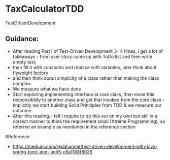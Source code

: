 # TaxCalculatorTDD
TestDrivenDevelopment

## Guidance:
* After reading Part I  of Test-Driven Development 3- 4 times, i get a lot of takeaways - from user story come up with ToDo list and then write empty test,
* then fill it with constants and replace with variables, later think about flyweight factory
* and then think about simplicity of a class rather than making the class complex.
* We measure what we have done
* Start exploring implementing interface at core class, then move this responsibility to another class and get that invoked from the core class - implicitly we start building Solid Principles from TDD & we measure our outcome.
* After this reading, i felt i require to try this out on my own but still in a correct manner to think the requirement small (Xtreme Programming), so referred an example as mentioned in the reference section

#Reference
* https://medium.com/@dahamne/test-driven-development-with-java-spring-boot-and-junit5-e8a1188f8029

